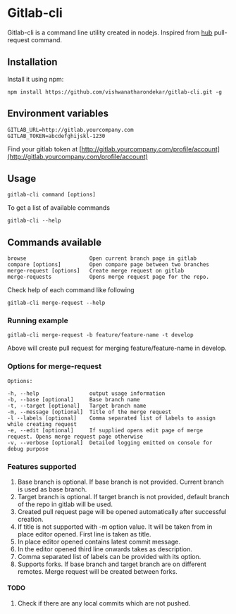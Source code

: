 # Gitlab-cli

Gitlab-cli is a command line utility created in nodejs. Inspired from [hub](https://github.com/github/hub) pull-request command.

## Installation

Install it using npm:

    npm install https://github.com/vishwanatharondekar/gitlab-cli.git -g

## Environment variables

    GITLAB_URL=http://gitlab.yourcompany.com
    GITLAB_TOKEN=abcdefghijskl-1230

Find your gitlab token at [http://gitlab.yourcompany.com/profile/account](http://gitlab.yourcompany.com/profile/account)

## Usage

    gitlab-cli command [options]

To get a list of available commands

    gitlab-cli --help

## Commands available

    browse                    Open current branch page in gitlab
    compare [options]         Open compare page between two branches
    merge-request [options]   Create merge request on gitlab
    merge-requests            Opens merge request page for the repo.

Check help of each command like following

    gitlab-cli merge-request --help

### Running example

    gitlab-cli merge-request -b feature/feature-name -t develop

Above will create pull request for merging feature/feature-name in develop.

### Options for merge-request

    Options:

    -h, --help                output usage information
    -b, --base [optional]     Base branch name
    -t, --target [optional]   Target branch name
    -m, --message [optional]  Title of the merge request
    -l --labels [optional]    Comma separated list of labels to assign while creating request
    -e, --edit [optional]     If supplied opens edit page of merge request. Opens merge request page otherwise
    -v, --verbose [optional]  Detailed logging emitted on console for debug purpose

### Features supported

1. Base branch is optional. If base branch is not provided. Current branch is used as base branch.
2. Target branch is optional. If target branch is not provided, default branch of the repo in gitlab will be used.
3. Created pull request page will be opened automatically after successful creation.
4. If title is not supported with -m option value. It will be taken from in place editor opened. First line is taken as title.
5. In place editor opened contains latest commit message.
6. In the editor opened third line onwards takes as description.
7. Comma separated list of labels can be provided with its option.
8. Supports forks. If base branch and target branch are on different remotes. Merge request will be created between forks.

#### TODO
1. Check if there are any local commits which are not pushed.
